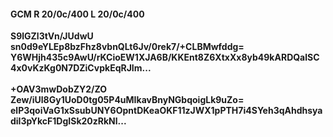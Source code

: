 #### GCM R 20/0c/400 L 20/0c/400
**S9lGZl3tVn/JUdwU**<br/>**sn0d9eYLEp8bzFhz8vbnQLt6Jv/0rek7/+CLBMwfddg=**<br/>**Y6WHjh435c9AwU/rKCioEW1XJA6B/KKEnt8Z6XtxXx8yb49kARDQalSC4x0vKzKg0N7DZiCvpkEqRJIm...**<br/><br/>
**+OAV3mwDobZY2/ZO**<br/>**Zew/iUl8Gy1UoD0tg05P4uMIkavBnyNGbqoigLk9uZo=**<br/>**elP3qoiVaG1xSsubUNY6OpntDKeaOKF11zJWX1pPTH7i4SYeh3qAhdhsyadiI3pYkcF1DgISk20zRkNl...**